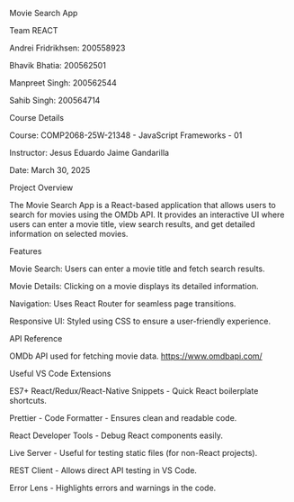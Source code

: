 Movie Search App

Team REACT

Andrei Fridrikhsen: 200558923

Bhavik Bhatia: 200562501

Manpreet Singh: 200562544

Sahib Singh: 200564714

Course Details

Course: COMP2068-25W-21348 - JavaScript Frameworks - 01

Instructor: Jesus Eduardo Jaime Gandarilla

Date: March 30, 2025

Project Overview

The Movie Search App is a React-based application that allows users to search for movies using the OMDb API. It provides an interactive UI where users can enter a movie title, view search results, and get detailed information on selected movies.

Features

Movie Search: Users can enter a movie title and fetch search results.

Movie Details: Clicking on a movie displays its detailed information.

Navigation: Uses React Router for seamless page transitions.

Responsive UI: Styled using CSS to ensure a user-friendly experience.

API Reference

OMDb API used for fetching movie data.
https://www.omdbapi.com/

Useful VS Code Extensions

ES7+ React/Redux/React-Native Snippets - Quick React boilerplate shortcuts.

Prettier - Code Formatter - Ensures clean and readable code.

React Developer Tools - Debug React components easily.

Live Server - Useful for testing static files (for non-React projects).

REST Client - Allows direct API testing in VS Code.

Error Lens - Highlights errors and warnings in the code.
